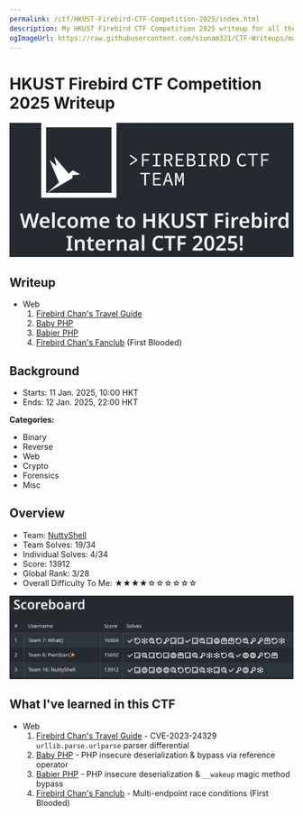```yaml
---
permalink: /ctf/HKUST-Firebird-CTF-Competition-2025/index.html
description: My HKUST Firebird CTF Competition 2025 writeup for all the web challenges "Firebird Chan's Travel Guide", "Baby PHP", "Babier PHP", and "Firebird Chan's Fanclub".
ogImageUrl: https://raw.githubusercontent.com/siunam321/CTF-Writeups/main/HKUST-Firebird-CTF-Competition-2025/images/banner.png
---
```


# HKUST Firebird CTF Competition 2025 Writeup

![](https://raw.githubusercontent.com/siunam321/CTF-Writeups/main/HKUST-Firebird-CTF-Competition-2025/images/banner.png)

## Writeup

- Web
    1. [Firebird Chan's Travel Guide](https://siunam321.github.io/ctf/HKUST-Firebird-CTF-Competition-2025/Web/Firebird-Chans-Travel-Guide/)
    2. [Baby PHP](https://siunam321.github.io/ctf/HKUST-Firebird-CTF-Competition-2025/Web/Baby-PHP/)
    3. [Babier PHP](https://siunam321.github.io/ctf/HKUST-Firebird-CTF-Competition-2025/Web/Babier-PHP/)
    4. [Firebird Chan's Fanclub](https://siunam321.github.io/ctf/HKUST-Firebird-CTF-Competition-2025/Web/Firebird-Chans-Fanclub/) (First Blooded)

## Background

- Starts: 11 Jan. 2025, 10:00 HKT
- Ends: 12 Jan. 2025, 22:00 HKT

**Categories:**

- Binary
- Reverse
- Web
- Crypto
- Forensics
- Misc

## Overview

- Team: [NuttyShell](https://polyuctf.com/)
- Team Solves: 19/34
- Individual Solves: 4/34
- Score: 13912
- Global Rank: 3/28
- Overall Difficulty To Me: ★★★★☆☆☆☆☆☆

![](https://raw.githubusercontent.com/siunam321/CTF-Writeups/main/HKUST-Firebird-CTF-Competition-2025/images/score.png)

## What I've learned in this CTF

- Web
    1. [Firebird Chan's Travel Guide](https://siunam321.github.io/ctf/HKUST-Firebird-CTF-Competition-2025/Web/Firebird-Chans-Travel-Guide/) - CVE-2023-24329 `urllib.parse.urlparse` parser differential
    2. [Baby PHP](https://siunam321.github.io/ctf/HKUST-Firebird-CTF-Competition-2025/Web/Baby-PHP/) - PHP insecure deserialization & bypass via reference operator
    3. [Babier PHP](https://siunam321.github.io/ctf/HKUST-Firebird-CTF-Competition-2025/Web/Babier-PHP/) - PHP insecure deserialization & `__wakeup` magic method bypass
    4. [Firebird Chan's Fanclub](https://siunam321.github.io/ctf/HKUST-Firebird-CTF-Competition-2025/Web/Firebird-Chans-Fanclub/) - Multi-endpoint race conditions (First Blooded)